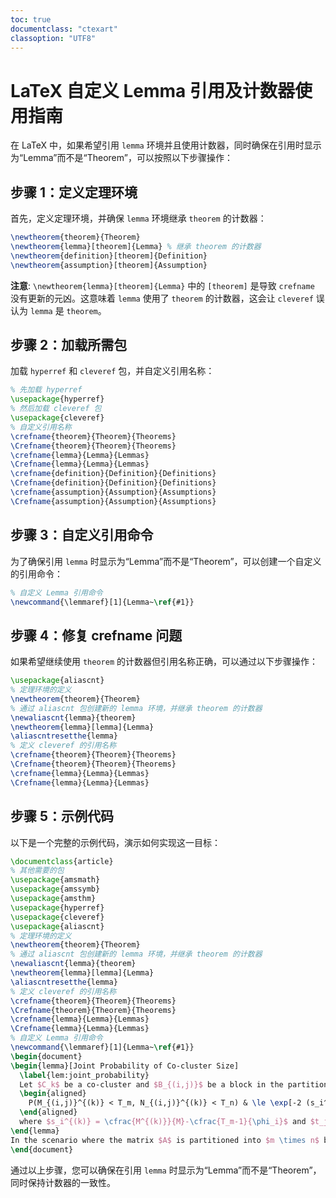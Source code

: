 ```yaml
---
toc: true
documentclass: "ctexart"
classoption: "UTF8"
---
```

# LaTeX 自定义 Lemma 引用及计数器使用指南
在 LaTeX 中，如果希望引用 `lemma` 环境并且使用计数器，同时确保在引用时显示为“Lemma”而不是“Theorem”，可以按照以下步骤操作：
## 步骤 1：定义定理环境
首先，定义定理环境，并确保 `lemma` 环境继承 `theorem` 的计数器：
```latex
\newtheorem{theorem}{Theorem}
\newtheorem{lemma}[theorem]{Lemma} % 继承 theorem 的计数器
\newtheorem{definition}[theorem]{Definition}
\newtheorem{assumption}[theorem]{Assumption}
```
**注意**: `\newtheorem{lemma}[theorem]{Lemma}` 中的 `[theorem]` 是导致 `crefname` 没有更新的元凶。这意味着 `lemma` 使用了 `theorem` 的计数器，这会让 `cleveref` 误认为 `lemma` 是 `theorem`。
## 步骤 2：加载所需包
加载 `hyperref` 和 `cleveref` 包，并自定义引用名称：
```latex
% 先加载 hyperref
\usepackage{hyperref}
% 然后加载 cleveref 包
\usepackage{cleveref}
% 自定义引用名称
\crefname{theorem}{Theorem}{Theorems}
\Crefname{theorem}{Theorem}{Theorems}
\crefname{lemma}{Lemma}{Lemmas}
\Crefname{lemma}{Lemma}{Lemmas}
\crefname{definition}{Definition}{Definitions}
\Crefname{definition}{Definition}{Definitions}
\crefname{assumption}{Assumption}{Assumptions}
\Crefname{assumption}{Assumption}{Assumptions}
```
## 步骤 3：自定义引用命令
为了确保引用 `lemma` 时显示为“Lemma”而不是“Theorem”，可以创建一个自定义的引用命令：
```latex
% 自定义 Lemma 引用命令
\newcommand{\lemmaref}[1]{Lemma~\ref{#1}}
```
## 步骤 4：修复 crefname 问题
如果希望继续使用 `theorem` 的计数器但引用名称正确，可以通过以下步骤操作：
```latex
\usepackage{aliascnt}
% 定理环境的定义
\newtheorem{theorem}{Theorem}
% 通过 aliascnt 包创建新的 lemma 环境，并继承 theorem 的计数器
\newaliascnt{lemma}{theorem}
\newtheorem{lemma}[lemma]{Lemma}
\aliascntresetthe{lemma}
% 定义 cleveref 的引用名称
\crefname{theorem}{Theorem}{Theorems}
\Crefname{theorem}{Theorem}{Theorems}
\crefname{lemma}{Lemma}{Lemmas}
\Crefname{lemma}{Lemma}{Lemmas}
```
## 步骤 5：示例代码
以下是一个完整的示例代码，演示如何实现这一目标：
```latex
\documentclass{article}
% 其他需要的包
\usepackage{amsmath}
\usepackage{amssymb}
\usepackage{amsthm}
\usepackage{hyperref}
\usepackage{cleveref}
\usepackage{aliascnt}
% 定理环境的定义
\newtheorem{theorem}{Theorem}
% 通过 aliascnt 包创建新的 lemma 环境，并继承 theorem 的计数器
\newaliascnt{lemma}{theorem}
\newtheorem{lemma}[lemma]{Lemma}
\aliascntresetthe{lemma}
% 定义 cleveref 的引用名称
\crefname{theorem}{Theorem}{Theorems}
\Crefname{theorem}{Theorem}{Theorems}
\crefname{lemma}{Lemma}{Lemmas}
\Crefname{lemma}{Lemma}{Lemmas}
% 自定义 Lemma 引用命令
\newcommand{\lemmaref}[1]{Lemma~\ref{#1}}
\begin{document}
\begin{lemma}[Joint Probability of Co-cluster Size]
  \label{lem:joint_probability}
  Let $C_k$ be a co-cluster and $B_{(i,j)}$ be a block in the partitioned matrix. The probability that the size of the co-cluster $C_k$ within block $B_{(i,j)}$ is less than $T_m$ rows and $T_n$ columns is given by:
  \begin{aligned}
    P(M_{(i,j)}^{(k)} < T_m, N_{(i,j)}^{(k)} < T_n) & \le \exp[-2 (s_i^{(k)})^2 \phi_i -2 (t_j^{(k)})^2 \psi_j]
  \end{aligned}
  where $s_i^{(k)} = \cfrac{M^{(k)}}{M}-\cfrac{T_m-1}{\phi_i}$ and $t_j^{(k)} = \cfrac{N^{(k)}}{N}-\cfrac{T_n-1}{\psi_j}$.
\end{lemma}
In the scenario where the matrix $A$ is partitioned into $m \times n$ blocks, each block has size $\phi_i \times $\psi_j$, that is, $M=\sum_{i=1}^m \phi_i$ and $N=\sum_{j=1}^n \psi_j$, the joint probability of $M_{(i,j)}^{(k)}$ and $N_{(i,j)}^{(k)}$ is given by \lemmaref{lem:joint_probability}.
\end{document}
```
通过以上步骤，您可以确保在引用 `lemma` 时显示为“Lemma”而不是“Theorem”，同时保持计数器的一致性。
